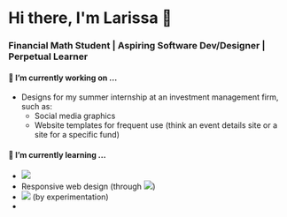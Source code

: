 # Hi there, I'm Larissa 👋

### Financial Math Student | Aspiring Software Dev/Designer | Perpetual Learner

<!--
**lfeatherby/lfeatherby** is a ✨ _special_ ✨ repository because its `README.md` (this file) appears on your GitHub profile.

Here are some ideas to get you started:

- 🔭 I’m currently working on ...
- 🌱 I’m currently learning ...
- 👯 I’m looking to collaborate on ...
- 🤔 I’m looking for help with ...
- 💬 Ask me about ...
- 📫 How to reach me: ...
- 😄 Pronouns: ...
- ⚡ Fun fact: ...
-->

#### 🔭 I’m currently working on ...
- Designs for my summer internship at an investment management firm, such as:
  - Social media graphics
  - Website templates for frequent use (think an event details site or a site for a specific fund)

#### 🌱 I’m currently learning ...
- ![](https://img.shields.io/badge/p5.js-ED225D?style=flat&logo=p5dotjs&logoColor=white&logoSize=auto)
- Responsive web design (through ![](https://img.shields.io/badge/freeCodeCamp-0A0A23?style=flat&logo=freecodecamp&logoColor=white&logoSize=auto))
- ![](https://img.shields.io/badge/Tailwind_CSS-0A0A23?style=flat&logo=tailwindcss&logoColor=white&logoSize=auto) (by experimentation)
- 
